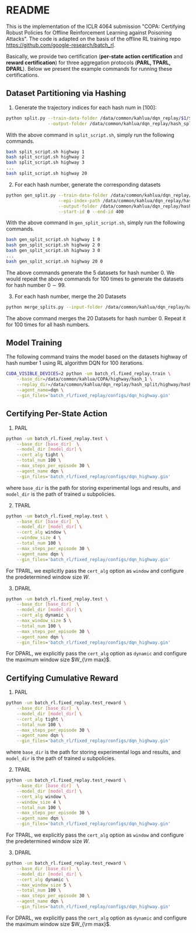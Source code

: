 # README

This is the implementation of the ICLR 4064 submission "COPA: Certifying Robust Policies for Offline Reinforcement Learning against Poisoning Attacks". The code is adapted on the basis of the offline RL training repo https://github.com/google-research/batch_rl.

Basically, we provide two certification (**per-state action certification** and **reward certification**) for three aggregation protocols (**PARL, TPARL, DPARL**). Below we present the example commands for running these certifications.

## Dataset Partitioning via Hashing

1. Generate the trajectory indices for each hash num in $[100]$: 

```bash
python split.py --train-data-folder /data/common/kahlua/dqn_replay/$1/$2/replay_logs \
                --output-folder /data/common/kahlua/dqn_replay/hash_split/$1_$2
```

With the above command in ``split_script.sh``, simply run the following commands.

```bash
bash split_script.sh highway 1
bash split_script.sh highway 2
bash split_script.sh highway 3
...
bash split_script.sh highway 20
```

2. For each hash number, generate the corresponding datasets

```bash
python gen_split.py --train-data-folder /data/common/kahlua/dqn_replay/$1/$2/replay_logs \
	                --epi-index-path /data/common/kahlua/dqn_replay/hash_split/$1_$2/partition_$3.pt \
			        --output-folder /data/common/kahlua/dqn_replay/hash_split/$1_$2/dataset/hash_$3 \
					--start-id 0 --end-id 400
```

With the above command in ``gen_split_script.sh``, simply run the following commands.

```bash
bash gen_split_script.sh highway 1 0
bash gen_split_script.sh highway 2 0
bash gen_split_script.sh highway 3 0
...
bash gen_split_script.sh highway 20 0
```

The above commands generate the $5$ datasets for hash number $0$. We would repeat the above commands for $100$ times to generate the datasets for hash number $0\sim99$.

3. For each hash number, merge the $20$ Datasets

```bash
python merge_splits.py --input-folder /data/common/kahlua/dqn_replay/hash_split/highway --hash-num 0
```

The above command merges the $20$ Datasets for hash number $0$. Repeat it for $100$ times for all hash numbers.

## Model Training

The following command trains the model based on the datasets highway of hash number $1$ using RL algorithm DQN for $100$ iterations.

```bash
CUDA_VISIBLE_DEVICES=2 python -um batch_rl.fixed_replay.train \
    --base_dir=/data/common/kahlua/COPA/highway/hash_1 \
    --replay_dir=/data/common/kahlua/dqn_replay/hash_split/highway/hash_1/ \
    --agent_name=dqn \
    --gin_files='batch_rl/fixed_replay/configs/dqn_highway.gin'
```

## Certifying Per-State Action

1. PARL

```bash
python -um batch_rl.fixed_replay.test \
    --base_dir [base_dir]  \
    --model_dir [model_dir] \
    --cert_alg tight \
    --total_num 100 \
    --max_steps_per_episode 30 \
    --agent_name dqn \
    --gin_files='batch_rl/fixed_replay/configs/dqn_highway.gin'
```

where `base_dir` is the path for storing experimental logs and results, and `model_dir` is the path of trained $u$ subpolicies.

2. TPARL

```bash
python -um batch_rl.fixed_replay.test \
    --base_dir [base_dir]  \
    --model_dir [model_dir] \
    --cert_alg window \
    --window_size 4 \
    --total_num 100 \
    --max_steps_per_episode 30 \
    --agent_name dqn \
    --gin_files='batch_rl/fixed_replay/configs/dqn_highway.gin'
```

For TPARL, we explicitly pass the `cert_alg` option as `window` and configure the predetermined window size $W$.

3. DPARL

```bash
python -um batch_rl.fixed_replay.test \
    --base_dir [base_dir]  \
    --model_dir [model_dir] \
    --cert_alg dynamic \
    --max_window_size 5 \
    --total_num 100 \
    --max_steps_per_episode 30 \
    --agent_name dqn \
    --gin_files='batch_rl/fixed_replay/configs/dqn_highway.gin'
```

For DPARL, we explicitly pass the `cert_alg` option as `dynamic` and configure the maximum window size $W_{\rm max}$.

## Certifying Cumulative Reward

1. PARL

```bash
python -um batch_rl.fixed_replay.test_reward \
    --base_dir [base_dir]  \
    --model_dir [model_dir] \
    --cert_alg tight \
    --total_num 100 \
    --max_steps_per_episode 30 \
    --agent_name dqn \
    --gin_files='batch_rl/fixed_replay/configs/dqn_highway.gin'
```

where `base_dir` is the path for storing experimental logs and results, and `model_dir` is the path of trained $u$ subpolicies.

2. TPARL

```bash
python -um batch_rl.fixed_replay.test_reward \
    --base_dir [base_dir]  \
    --model_dir [model_dir] \
    --cert_alg window \
    --window_size 4 \
    --total_num 100 \
    --max_steps_per_episode 30 \
    --agent_name dqn \
    --gin_files='batch_rl/fixed_replay/configs/dqn_highway.gin'
```

For TPARL, we explicitly pass the `cert_alg` option as `window` and configure the predetermined window size $W$.

3. DPARL

```bash
python -um batch_rl.fixed_replay.test_reward \
    --base_dir [base_dir]  \
    --model_dir [model_dir] \
    --cert_alg dynamic \
    --max_window_size 5 \
    --total_num 100 \
    --max_steps_per_episode 30 \
    --agent_name dqn \
    --gin_files='batch_rl/fixed_replay/configs/dqn_highway.gin'
```

For DPARL, we explicitly pass the `cert_alg` option as `dynamic` and configure the maximum window size $W_{\rm max}$.
